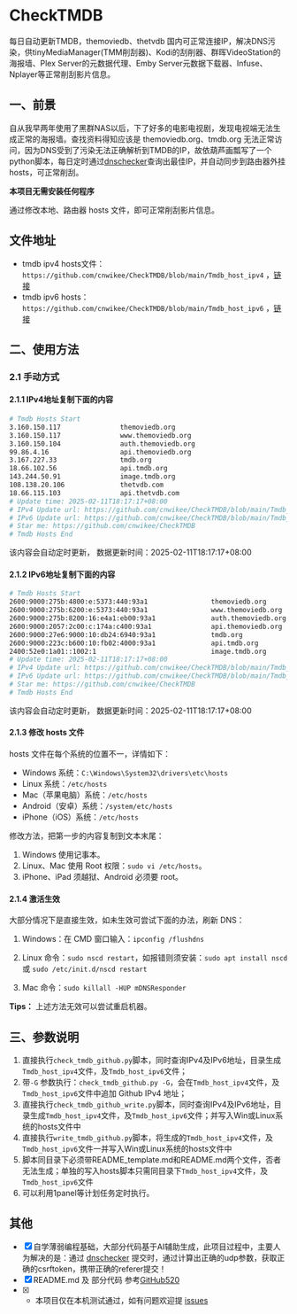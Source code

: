 # CheckTMDB

每日自动更新TMDB，themoviedb、thetvdb 国内可正常连接IP，解决DNS污染，供tinyMediaManager(TMM削刮器)、Kodi的刮削器、群晖VideoStation的海报墙、Plex Server的元数据代理、Emby Server元数据下载器、Infuse、Nplayer等正常削刮影片信息。

## 一、前景

自从我早两年使用了黑群NAS以后，下了好多的电影电视剧，发现电视端无法生成正常的海报墙。查找资料得知应该是 themoviedb.org、tmdb.org 无法正常访问，因为DNS受到了污染无法正确解析到TMDB的IP，故依葫芦画瓢写了一个python脚本，每日定时通过[dnschecker](https://dnschecker.org/)查询出最佳IP，并自动同步到路由器外挂hosts，可正常削刮。

**本项目无需安装任何程序**

通过修改本地、路由器 hosts 文件，即可正常削刮影片信息。

## 文件地址

- tmdb ipv4 hosts文件：`https://github.com/cnwikee/CheckTMDB/blob/main/Tmdb_host_ipv4` ，[链接](https://github.com/cnwikee/CheckTMDB/blob/main/Tmdb_host_ipv4)
- tmdb ipv6 hosts：`https://github.com/cnwikee/CheckTMDB/blob/main/Tmdb_host_ipv6` ，[链接](https://github.com/cnwikee/CheckTMDB/blob/main/Tmdb_host_ipv6)

## 二、使用方法

### 2.1 手动方式

#### 2.1.1 IPv4地址复制下面的内容

```bash
# Tmdb Hosts Start
3.160.150.117               themoviedb.org
3.160.150.117               www.themoviedb.org
3.160.150.104               auth.themoviedb.org
99.86.4.16                  api.themoviedb.org
3.167.227.33                tmdb.org
18.66.102.56                api.tmdb.org
143.244.50.91               image.tmdb.org
108.138.20.106              thetvdb.com
18.66.115.103               api.thetvdb.com
# Update time: 2025-02-11T18:17:17+08:00
# IPv4 Update url: https://github.com/cnwikee/CheckTMDB/blob/main/Tmdb_host_ipv4
# IPv6 Update url: https://github.com/cnwikee/CheckTMDB/blob/main/Tmdb_host_ipv6
# Star me: https://github.com/cnwikee/CheckTMDB
# Tmdb Hosts End

```

该内容会自动定时更新， 数据更新时间：2025-02-11T18:17:17+08:00

#### 2.1.2 IPv6地址复制下面的内容

```bash
# Tmdb Hosts Start
2600:9000:275b:4800:e:5373:440:93a1                themoviedb.org
2600:9000:275b:6200:e:5373:440:93a1                www.themoviedb.org
2600:9000:275b:8200:16:e4a1:eb00:93a1              auth.themoviedb.org
2600:9000:2057:2c00:c:174a:c400:93a1               api.themoviedb.org
2600:9000:27e6:9000:10:db24:6940:93a1              tmdb.org
2600:9000:223c:b600:10:fb02:4000:93a1              api.tmdb.org
2400:52e0:1a01::1002:1                             image.tmdb.org
# Update time: 2025-02-11T18:17:17+08:00
# IPv4 Update url: https://github.com/cnwikee/CheckTMDB/blob/main/Tmdb_host_ipv4
# IPv6 Update url: https://github.com/cnwikee/CheckTMDB/blob/main/Tmdb_host_ipv6
# Star me: https://github.com/cnwikee/CheckTMDB
# Tmdb Hosts End

```

该内容会自动定时更新， 数据更新时间：2025-02-11T18:17:17+08:00

#### 2.1.3 修改 hosts 文件

hosts 文件在每个系统的位置不一，详情如下：

- Windows 系统：`C:\Windows\System32\drivers\etc\hosts`
- Linux 系统：`/etc/hosts`
- Mac（苹果电脑）系统：`/etc/hosts`
- Android（安卓）系统：`/system/etc/hosts`
- iPhone（iOS）系统：`/etc/hosts`

修改方法，把第一步的内容复制到文本末尾：

1. Windows 使用记事本。
2. Linux、Mac 使用 Root 权限：`sudo vi /etc/hosts`。
3. iPhone、iPad 须越狱、Android 必须要 root。

#### 2.1.4 激活生效

大部分情况下是直接生效，如未生效可尝试下面的办法，刷新 DNS：

1. Windows：在 CMD 窗口输入：`ipconfig /flushdns`

2. Linux 命令：`sudo nscd restart`，如报错则须安装：`sudo apt install nscd` 或 `sudo /etc/init.d/nscd restart`

3. Mac 命令：`sudo killall -HUP mDNSResponder`

**Tips：** 上述方法无效可以尝试重启机器。

## 三、参数说明

1. 直接执行`check_tmdb_github.py`脚本，同时查询IPv4及IPv6地址，目录生成`Tmdb_host_ipv4`文件，及`Tmdb_host_ipv6`文件；
2. 带`-G` 参数执行：`check_tmdb_github.py -G`，会在`Tmdb_host_ipv4`文件，及`Tmdb_host_ipv6`文件中追加 Github IPv4 地址；
3. 直接执行`check_tmdb_github_write.py`脚本，同时查询IPv4及IPv6地址，目录生成`Tmdb_host_ipv4`文件，及`Tmdb_host_ipv6`文件；并写入Win或Linux系统的hosts文件中
4. 直接执行`write_tmdb_github.py`脚本，将生成的`Tmdb_host_ipv4`文件，及`Tmdb_host_ipv6`文件一并写入Win或Linux系统的hosts文件中
5. 脚本同目录下必须带README_template.md和README.md两个文件，否者无法生成；单独的写入hosts脚本只需同目录下`Tmdb_host_ipv4`文件，及`Tmdb_host_ipv6`文件
6. 可以利用1panel等计划任务定时执行。                     
## 其他

- [x] 自学薄弱编程基础，大部分代码基于AI辅助生成，此项目过程中，主要人为解决的是：通过 [dnschecker](https://dnschecker.org/) 提交时，通过计算出正确的udp参数，获取正确的csrftoken，携带正确的referer提交！
- [x] README.md 及 部分代码 参考[GitHub520](https://github.com/521xueweihan/GitHub520)
- [x] * 本项目仅在本机测试通过，如有问题欢迎提 [issues](https://github.com/cnwikee/CheckTMDB/issues/new)

